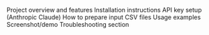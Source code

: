 Project overview and features
Installation instructions
API key setup (Anthropic Claude)
How to prepare input CSV files
Usage examples
Screenshot/demo
Troubleshooting section
